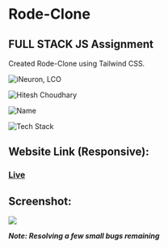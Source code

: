 # Rode-Clone
## FULL STACK JS Assignment
Created Rode-Clone using Tailwind CSS.

![iNeuron, LCO](https://img.shields.io/badge/iNeuron-LCO-green)

![Hitesh Choudhary](https://img.shields.io/badge/Hitesh--Choudhary-Full--stack--JS--bootcamp-red)

![Name](https://img.shields.io/badge/Project%20Made%20by-Abhijeet%20Sharma-white)

![Tech Stack](https://img.shields.io/badge/Tech%20Stack-HTML5%20%7C%20TailwindCSS-blue)

## Website Link (Responsive):
###  [Live](https://rode-clone-fs-js.netlify.app/)

## Screenshot:
![](./screenshot/rode-clone-screenshot.png)

***Note: Resolving a few small bugs remaining***




